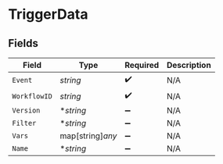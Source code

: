 # TriggerData


## Fields

| Field              | Type               | Required           | Description        |
| ------------------ | ------------------ | ------------------ | ------------------ |
| `Event`            | *string*           | :heavy_check_mark: | N/A                |
| `WorkflowID`       | *string*           | :heavy_check_mark: | N/A                |
| `Version`          | **string*          | :heavy_minus_sign: | N/A                |
| `Filter`           | **string*          | :heavy_minus_sign: | N/A                |
| `Vars`             | map[string]*any*   | :heavy_minus_sign: | N/A                |
| `Name`             | **string*          | :heavy_minus_sign: | N/A                |